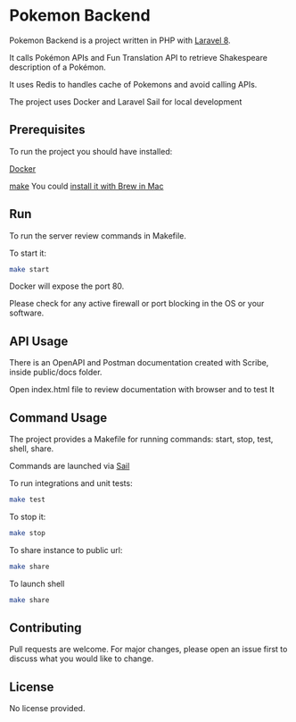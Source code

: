 # Pokemon Backend

Pokemon Backend is a project written in PHP with [Laravel 8](https://laravel.com/).

It calls Pokémon APIs and Fun Translation API to retrieve Shakespeare description of a Pokémon.

It uses Redis to handles cache of Pokemons and avoid calling APIs.

The project uses Docker and Laravel Sail for local development

## Prerequisites

To run the project you should have installed:

[Docker](https://www.docker.com)

[make](https://www.gnu.org/software/make/) You could [install it with Brew in Mac](https://formulae.brew.sh/formula/make)

## Run

To run the server review commands in Makefile.

To start it:

```bash
make start
```

Docker will expose the port 80.

Please check for any active firewall or port blocking in the OS or your software.

## API Usage

There is an OpenAPI and Postman documentation created with Scribe, inside public/docs folder.

Open index.html file to review documentation with browser and to test It

## Command Usage

The project provides a Makefile for running commands: start, stop, test, shell, share.

Commands are launched via [Sail](https://laravel.com/docs/8.x/sail)

To run integrations and unit tests:

```bash
make test
```

To stop it: 
```bash
make stop
```

To share instance to public url:

```bash
make share
```

To launch shell

```bash
make share
```

## Contributing
Pull requests are welcome. For major changes, please open an issue first to discuss what you would like to change.

## License
No license provided.
